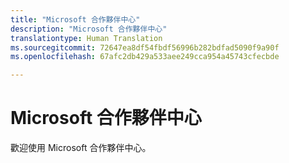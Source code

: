 ```yaml
---
title: "Microsoft 合作夥伴中心"
description: "Microsoft 合作夥伴中心"
translationtype: Human Translation
ms.sourcegitcommit: 72647ea8df54fbdf56996b282bdfad5090f9a90f
ms.openlocfilehash: 67afc2db429a533aee249cca954a45743cfecbde

---
```


# Microsoft 合作夥伴中心

歡迎使用 Microsoft 合作夥伴中心。


<!--HONumber=Nov16_HO4-->


